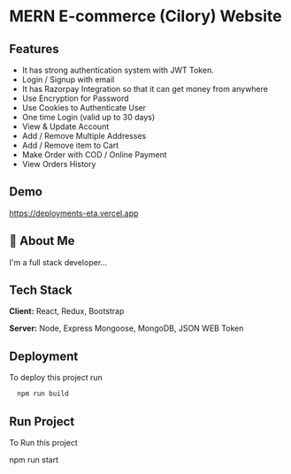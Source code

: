 # MERN E-commerce (Cilory) Website

## Features

- It has strong authentication system with JWT Token.
- Login / Signup with email
- It has Razorpay Integration so that it can get money from anywhere
- Use Encryption for Password
- Use Cookies to Authenticate User
- One time Login (valid up to 30 days)
- View & Update Account
- Add / Remove Multiple Addresses
- Add / Remove item to Cart
- Make Order with COD / Online Payment
- View Orders History

## Demo

https://deployments-eta.vercel.app

## 🚀 About Me

I'm a full stack developer...

## Tech Stack

**Client:** React, Redux, Bootstrap

**Server:** Node, Express Mongoose, MongoDB, JSON WEB Token

## Deployment

To deploy this project run

```bash
  npm run build
```

## Run Project

To Run this project

npm run start
